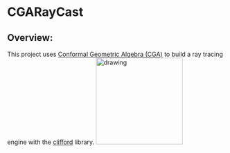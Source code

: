 # CGARayCast

## Overview:
This project uses [Conformal Geometric Algebra (CGA)][cga] to build a ray tracing engine with the [clifford][clifford] library.
<img src="https://github.com/sushachawal/CliffordRayTrace/blob/master/fig.png?raw=true" alt="drawing" width="200"/>

[cga]: https://en.wikipedia.org/wiki/Conformal_geometric_algebra
[clifford]: https://github.com/pygae/clifford
